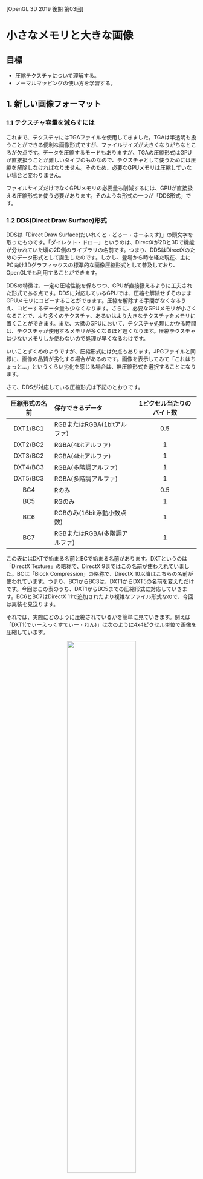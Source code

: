 [OpenGL 3D 2019 後期 第03回]

# 小さなメモリと大きな画像

## 目標

* 圧縮テクスチャについて理解する。
* ノーマルマッピングの使い方を学習する。

## 1. 新しい画像フォーマット

### 1.1 テクスチャ容量を減らすには

これまで、テクスチャにはTGAファイルを使用してきました。TGAは半透明も扱うことができる便利な画像形式ですが、ファイルサイズが大きくなりがちなところが欠点です。データを圧縮するモードもありますが、TGAの圧縮形式はGPUが直接扱うことが難しいタイプのものなので、テクスチャとして使うためには圧縮を解除しなければなりません。そのため、必要なGPUメモリは圧縮していない場合と変わりません。

ファイルサイズだけでなくGPUメモリの必要量も削減するには、GPUが直接扱える圧縮形式を使う必要があります。そのような形式の一つが「DDS形式」です。

### 1.2 DDS(Direct Draw Surface)形式

DDSは「Direct Draw Surface(だいれくと・どろー・さーふぇす)」の頭文字を取ったものです。「ダイレクト・ドロー」というのは、DirectXが2Dと3Dで機能が分かれていた頃の2D側のライブラリの名前です。つまり、DDSはDirectXのためのデータ形式として誕生したのです。しかし、登場から時を経た現在、主にPC向け3Dグラフィックスの標準的な画像圧縮形式として普及しており、OpenGLでも利用することができます。

DDSの特徴は、一定の圧縮性能を保ちつつ、GPUが直接扱えるように工夫された形式である点です。DDSに対応しているGPUでは、圧縮を解除せずそのままGPUメモリにコピーすることができます。圧縮を解除する手間がなくなるうえ、コピーするデータ量も少なくなります。さらに、必要なGPUメモリが小さくなることで、より多くのテクスチャ、あるいはより大きなテクスチャをメモリに置くことができます。また、大抵のGPUにおいて、テクスチャ処理にかかる時間は、テクスチャが使用するメモリが多くなるほど遅くなります。圧縮テクスチャは少ないメモリしか使わないので処理が早くなるわけです。

いいことずくめのようですが、圧縮形式には欠点もあります。JPGファイルと同様に、画像の品質が劣化する場合があるのです。画像を表示してみて「これはちょっと…」というくらい劣化を感じる場合は、無圧縮形式を選択することになります。

さて、DDSが対応している圧縮形式は下記のとおりです。

|圧縮形式の名前|保存できるデータ|1ピクセル当たりのバイト数|
|:-:|:--|:-:|
|DXT1/BC1|RGBまたはRGBA(1bitアルファ)|0.5|
|DXT2/BC2|RGBA(4bitアルファ)|1|
|DXT3/BC2|RGBA(4bitアルファ)|1|
|DXT4/BC3|RGBA(多階調アルファ)|1|
|DXT5/BC3|RGBA(多階調アルファ)|1|
|BC4|Rのみ|0.5|
|BC5|RGのみ|1|
|BC6|RGBのみ(16bit浮動小数点数)|1|
|BC7|RGBまたはRGBA(多階調アルファ)|1|

この表にはDXTで始まる名前とBCで始まる名前があります。DXTというのは「DirectX Texture」の略称で、DirectX 9まではこの名前が使わえれていました。BCは「Block Compression」の略称で、DirectX 10以降はこちらの名前が使われています。つまり、BC1からBC3は、DXT1からDXT5の名前を変えただけです。今回はこの表のうち、DXT1からBC5までの圧縮形式に対応していきます。BC6とBC7はDirectX 11で追加されたより複雑なファイル形式なので、今回は実装を見送ります。

それでは、実際にどのように圧縮されているかを簡単に見ていきます。例えば「DXT1(でぃーえっくすてぃー・わん)」は次のように4x4ピクセル単位で画像を圧縮しています。

<div style="text-align: center;width: 100%;">
<img src="images/03_dds_4x4.png" style="width:60%; margin-left:auto; margin-right:auto"/>
<div style="white-space: pre;">[DDSの圧縮単位]</div>
</div>

4x4ピクセルは次のような圧縮データに変換されて格納されます。

<div style="text-align: center;width: 100%;">
<img src="images/03_dds_block_format.png" style="width:60%; margin-left:auto; margin-right:auto"/>
<div style="white-space: pre;">[圧縮データの形式]</div>
</div>

DXT1ではまず4x4ピクセルから主要な2色を選び、それを16ビットカラーとして保存します。各ピクセルには主要2色とその中間色2色のうち、いずれかの色が割り当てられます。このような仕組みになっているため、4x4の中に主要な色が3色以上含まれていると正しい色を復元できなくなってしまいます。また、16ビットカラーのため微妙な色合いの再現は苦手です。

DXT2～DXT5は、DXT1に加えてアルファ成分にも対応しています。

<div style="text-align: center;width: 100%;">
<img src="images/03_dds_dxt2345.png" style="width:60%; margin-left:auto; margin-right:auto"/>
<div style="white-space: pre;">[アルファ付きデータの圧縮方法]</div>
</div>

アルファも色と同様の方法で圧縮されます。しかし、色はRGBの3要素をまとめて圧縮しなければならないのに対して、アルファは1要素だけです。そのため、比較的劣化しにくいです。

>［補足］上記の画像は以下のサイトからの転載です。これらのサイトを読めば、DDSについてより詳しく知ることができるでしょう。<br>`https://www.webtech.co.jp/blog/optpix_labs/format/4013/`<br>`https://www.webtech.co.jp/blog/optpix_labs/format/4569/`

### 1.3 FOURCCマクロを定義する

それではDDSファイルの読み込みを実装していきましょう。DDSファイルもTGAファイルと同様に、ファイルの先頭部分に画像情報が格納されています。まずはこの情報を取得し、画像フォーマットを識別するための準備をしなくてはなりません。

まず、FOURCCという、フォーマットを識別するためのデータを作成するマクロを定義します。
Texture.cppを開き、Texture名前空間の開き括弧の下に、次のプログラムを追加してください。

```diff
 /// テクスチャ関連の関数やクラスを格納する名前空間
 namespace Texture {
+
+/**
+* FOURCCを作成する.
+*/
+#define MAKE_FOURCC(a, b, c, d) \
+  static_cast<uint32_t>(a + (b << 8) + (c << 16) + (d << 24))

 /**
 * 色データを取得する.
```

FOURCCは「Four Character Code(ふぉー・きゃらくたー・こーど)」、つまり「4文字の識別子」を意味する文章の頭文字です。FOURCCは、ファイルがどんな情報を持っているのかを識別するために使われます。DDSでは、画像が圧縮されているかどうか、どのように圧縮されているか、を識別するために使われています。

>［補足］FOURCCに決まった読み方はないようで、「ふぉーく」や「えふ・おー・ゆー・あーる・しー・しー」、あるいは原文と同じ「ふぉー・きゃらくたー・こーど」などと呼ばれているようです。

### 1.4 データ配列から数値を取得する

現代の多くのコンピューターは、処理を高速にするために、データを扱いやすいアドレスに「整列」して配置する決まりになっています。これを「アラインメント」と言います(「直線、直線状に並べる」といった意味です)。アラインメントは変数の型によって違います。PCで使われるIntel社やAMD社のCPUの場合、charは1バイト単位、intは4バイト単位で整列するのが一般的です。このため、例えば以下のような構造体では

```c++
struct A {
  char c;
  int i;
};
```

メンバ変数cが0バイト目に配置されたとき、メンバ変数iは1バイト目ではなく、4バイト目に配置されます。また、構造体やクラスのアラインメントは、最も大きいアラインメントを持つメンバ変数と同じになります。上記の構造体Aのアラインメントは4バイトになります。

一方で、ファイルに書き込まれたデータにはアラインメントはありません。どんなコンピューターが利用するか分からないのにアラインメントを決めても仕方がないからです。そのため、構造体を定義してそこにデータを一気に読み込む、という方法は使えません。ファイルからデータを取得するときは、バイト単位で複数のデータを読み取り、それをまとめて本来の数値に復元する必要があります。

データを読み取るたびに数値復元を行うのは面倒なので、関数として定義しましょう。FOURCCマクロの定義の下に、次のプログラムを追加してください。

```diff
 #define MAKE_FOURCC(a, b, c, d) \
   static_cast<uint32_t>(a + (b << 8) + (c << 16) + (d << 24))
+
+/**
+* バイト列から数値を復元する.
+*
+* @param p      バイト列へのポインタ.
+* @param offset 数値のオフセット.
+* @param size   数値のバイト数(1～4).
+*
+* @return 復元した数値.
+*/
+uint32_t Get(const uint8_t* p, size_t offset, size_t size)
+{
+  uint32_t result = 0;
+  p += offset;
+  for (size_t i = 0; i < size; ++i) {
+    result += p[i] << (i * 8);
+  }
+  return result;
+}

 /**
 * 色データを取得する.
```

### 1.4 DDSファイルヘッダを定義する

続いて、DDSファイルのヘッダ情報と画像情報を格納する構造体を定義します。まずは画像情報から定義していきましょう。Get関数の定義の下に、次のプログラムを追加してください。

```diff
     result += p[i] << (i * 8);
   }
   return result;
 }
+
+/**
+* DDS画像情報.
+*/
+struct DDSPixelFormat
+{
+  uint32_t size; ///< この構造体のバイト数(32).
+  uint32_t flgas; ///< 画像に含まれるデータの種類を示すフラグ.
+  uint32_t fourCC; ///< 画像フォーマットを示すFOURCC.
+  uint32_t rgbBitCount; ///< 1ピクセルのビット数.
+  uint32_t redBitMask; ///< 赤要素が使う部分を示すビット.
+  uint32_t greenBitMask; ///< 緑要素が使う部分を示すビット.
+  uint32_t blueBitMask; ///< 青要素が使う部分を示すビット.
+  uint32_t alphaBitMask; ///< 透明要素が使う部分を示すビット.
+};

 /**
 * 色データを取得する.
```

DDSPixelFormat構造体はDDSヘッダ情報の一部です。そのため、DDSヘッダ構造体より前に定義しておく必要があります。

続いて、データから画像情報を取得する関数を定義します。DDSPixelFormat構造体の定義の下に、次のプログラムを追加してください。

```diff
   uint32_t blueBitMask; ///< 青要素が使う部分を示すビット.
   uint32_t alphaBitMask; ///< 透明要素が使う部分を示すビット.
 };
+
+/**
+* バッファからDDS画像情報を読み出す.
+*
+* @param buf 読み出し元バッファ.
+*
+* @return 読み出したDDS画像情報.
+*/
+DDSPixelFormat ReadDDSPixelFormat(const uint8_t* buf)
+{
+  DDSPixelFormat tmp;
+  tmp.size = Get(buf, 0, 4);
+  tmp.flgas = Get(buf, 4, 4);
+  tmp.fourCC = Get(buf, 8, 4);
+  tmp.rgbBitCount = Get(buf, 12, 4);
+  tmp.redBitMask = Get(buf, 16, 4);
+  tmp.greenBitMask = Get(buf, 20, 4);
+  tmp.blueBitMask = Get(buf, 24, 4);
+  tmp.alphaBitMask = Get(buf, 28, 4);
+  return tmp;
+}

 /**
 * 色データを取得する.
```

次にDDSヘッダ構造体を定義します。ReadDDSPixelFormat関数定義の下に、次のプログラムを追加してください。

```diff
   tmp.alphaBitMask = Get(buf, 28, 4);
   return tmp;
 }
+
+/**
+* DDSファイルヘッダ.
+*/
+struct DDSHeader
+{
+  uint32_t size;  ///< この構造体のバイト数(124).
+  uint32_t flags; ///< どのパラメータが有効かを示すフラグ.
+  uint32_t height; ///< 画像の高さ(ピクセル数).
+  uint32_t width; ///< 画像の幅(ピクセル数).
+  uint32_t pitchOrLinearSize; ///< 横のバイト数または画像1枚のバイト数.
+  uint32_t depth; ///< 画像の奥行き(枚数)(3次元テクスチャ等で使用).
+  uint32_t mipMapCount; ///< 含まれているミップマップレベル数.
+  uint32_t reserved1[11]; ///< (将来のために予約されている).
+  DDSPixelFormat ddspf; ///< DDS画像情報.
+  uint32_t caps[4]; ///< 含まれている画像の種類.
+  uint32_t reserved2; ///< (将来のために予約されている).
+};

 /**
 * 色データを取得する.
```

DDSヘッダはDDSファイルの先頭にあるデータです。これを構造体として定義したものがDDSHeader構造体です。続いて、このデータを読み取る関数を作りましょう。DDSHeader構造体の定義の下に、次のプログラムを追加してください。

```diff
   uint32_t caps[4]; ///< 含まれている画像の種類.
   uint32_t reserved2; ///< (将来のために予約されている).
 };
+
+/**
+* バッファからDDSファイルヘッダを読み出す.
+*
+* @param buf 読み出し元バッファ.
+*
+* @return 読み出したDDSファイルヘッダ.
+*/
+DDSHeader ReadDDSHeader(const uint8_t* buf)
+{
+  DDSHeader tmp = {};
+  tmp.size = Get(buf, 0, 4);
+  tmp.flags = Get(buf, 4, 4);
+  tmp.height = Get(buf, 8, 4);
+  tmp.width = Get(buf, 12, 4);
+  tmp.pitchOrLinearSize = Get(buf, 16, 4);
+  tmp.depth = Get(buf, 20, 4);
+  tmp.mipMapCount = Get(buf, 24, 4);
+  tmp.ddspf = ReadDDSPixelFormat(buf + 28 + 4 * 11);
+  for (int i = 0; i < 4; ++i) {
+    tmp.caps[i] = Get(buf, 28 + 4 * 11 + 32 + i * 4, 4);
+  }
+  return tmp;
+}

 /**
 * 色データを取得する.
```

これで、DDSファイルのヘッダ部分を読み取る準備が整いました。

### 1.5 DDSファイルからテクスチャを作成する

ここからはDDSファイル全体を読み込んでテクスチャを作成していきます。ちょっと長い関数になるので、空っぽの関数からはじめて少しずつプログラムを追加していくことにします。それでは、ReadDDSHeader関数定義の下に、次のプログラムを追加してください。

```diff
   }
   return tmp;
 }
+
+/**
+* DDSファイルからテクスチャを作成する.
+*
+* @param filename DDSファイル名.
+*
+* @retval 0以外 作成したテクスチャID.
+* @retval 0     作成失敗.
+*/
+GLuint LoadDDS(const char* filename)
+{
+}

 /**
 * 色データを取得する.
```

まずはDDSヘッダーを読み込み、指定されたファイルが本当にDDSファイルなのかを確認します。LoadDDS関数の先頭に、次のプログラムを追加してください。

```diff
 GLuint LoadDDS(const char* filename)
 {
+  std::basic_ifstream<uint8_t> ifs(filename, std::ios_base::binary);
+  if (!ifs) {
+    std::cerr << "[エラー] " << filename << "を開けません.\n";
+    return 0;
+  }
+  //１メガバイトのメモリを割り当てて、一度にたくさん読み込めるようにする
+  std::vector<uint8_t> readBuffer(1'000'000);
+  ifs.rdbuf()->pubsetbuf(readBuffer.data(), readBuffer.size());
+
+  // DDSヘッダーを読み込む.
+  std::vector<uint8_t> buf(128);
+  ifs.read(buf.data(), 128);
+  if (ifs.eof()) {
+    return 0;
+  }
+  if (buf[0] != 'D' || buf[1] != 'D' || buf[2] != 'S' || buf[3] != ' ') {
+    return 0;
+  }
+  const DDSHeader header = ReadDDSHeader(buf.data() + 4);
+  if (header.size != 124) {
+    std::cerr << "[警告] " << filename << "は未対応のDDSファイルです.\n";
+    return 0;
+  }
 }

 /**
 * 色データを取得する.
```

DDSファイルの先頭には「'D’, ’D’, ’S’, ’ ’」という4文字が格納されており、その直後に124バイトのヘッダが続きます。つまり、ファイルサイズが128バイトに満たない場合はDDSファイルではありません。また、DDSヘッダのサイズ情報が124でない場合もDDSファイルではありませんから読み込めません。

続いて、画像フォーマットに対応するOpenGLのフォーマットを選択します。 DDSヘッダーを読み込むプログラムの下に、次のプログラムを追加してください。

```diff
   if (header.size != 124) {
     std::cerr << "[警告] " << filename << "は未対応のDDSファイルです.\n";
     return 0;
   }
+
+  // ファイルのDDS形式に対応するOpenGLのフォーマットを選択する.
+  GLenum iformat= GL_RGBA8;
+  GLenum format = GL_RGBA;
+  uint32_t blockSize = 16;
+  bool isCompressed = false;
+  if (header.ddspf.flgas & 0x04) {
+    // 圧縮フォーマット
+    switch (header.ddspf.fourCC) {
+    case MAKE_FOURCC('D', 'X', 'T', '1'):
+      iformat = GL_COMPRESSED_RGBA_S3TC_DXT1_EXT;
+      blockSize = 8;
+      break;
+    case MAKE_FOURCC('D', 'X', 'T', '2'):
+    case MAKE_FOURCC('D', 'X', 'T', '3'):
+      iformat = GL_COMPRESSED_RGBA_S3TC_DXT3_EXT;
+      break;
+    case MAKE_FOURCC('D', 'X', 'T', '4'):
+    case MAKE_FOURCC('D', 'X', 'T', '5'):
+      iformat = GL_COMPRESSED_RGBA_S3TC_DXT5_EXT;
+      break;
+    case MAKE_FOURCC('B', 'C', '4', 'U'):
+      iformat = GL_COMPRESSED_RED_RGTC1;
+      break;
+    case MAKE_FOURCC('B', 'C', '4', 'S'):
+      iformat = GL_COMPRESSED_SIGNED_RED_RGTC1;
+      break;
+    case MAKE_FOURCC('B', 'C', '5', 'U'):
+      iformat = GL_COMPRESSED_RG_RGTC2;
+      break;
+    case MAKE_FOURCC('B', 'C', '5', 'S'):
+      iformat = GL_COMPRESSED_SIGNED_RG_RGTC2;
+      break;
+    default:
+      std::cerr << "[警告] " << filename << "は未対応のDDSファイルです.\n";
+      return 0;
+    }
+    isCompressed = true;
+  } else if (header.ddspf.flgas & 0x40) {
+    // 無圧縮フォーマット
+    if (header.ddspf.redBitMask == 0xff) {
+      iformat = header.ddspf.alphaBitMask ? GL_RGBA8 : GL_RGB8;
+      format = header.ddspf.alphaBitMask ? GL_RGBA : GL_RGB;
+    } else if (header.ddspf.blueBitMask == 0xff) {
+      iformat = header.ddspf.alphaBitMask ? GL_RGBA8 : GL_RGB8;
+      format = header.ddspf.alphaBitMask ? GL_BGRA : GL_BGR;
+    } else {
+      std::cerr << "[警告] " << filename << "は未対応のDDSファイルです.\n";
+      return 0;
+    }
+  } else {
+    std::cerr << "[警告] " << filename << "は未対応のDDSファイルです.\n";
+    return 0;
+  }
 }

 /**
 * 色データを取得する.
```

iformat変数にはGPUがテクスチャを読み取るときの形式、format変数には実際のデータの形式を格納します。blockSize変数は圧縮フォーマットのデータ格納単位となるバイト数です。基本的には16ですが、一部のフォーマットでは8になります。 isCompressed変数には、ファイルが圧縮形式かどうかを格納します。圧縮フォーマットならtrue、無圧縮ならfalseです。

圧縮形式かどうかは、DDSPixelFormat::flagsの第2ビット(0x04)で判定します。このビットが1の場合は圧縮形式です。どの圧縮形式なのかはFOURCCによって定義されています。上記のプログラムでは、ファイルに格納されているFOURCCが、MAKE_FOURCCマクロによって作成したFOURCCと一致したなら、対応するフォーマットを変数に格納しています。また、DXT1形式の場合はブロックサイズは8になりますので、これも変数に格納しています。DXT1はアルファ要素を持たないため、その分データが少ないのです。

OpenGLの圧縮フォーマットにはGL_COMPRESSED_????(じーえる・こんぷれすど・？？？？)という名前が付けられています。DDSPixelFormat::fragsの第2ビットが0で、代わりに第6ビットが1の場合、画像は無圧縮フォーマットで、その詳細はビットマスクによって定義されています。ビットマスクは「その色がピクセルデータのどのビットを使用するか」を定義するパラメータです。プログラムを簡単にするため、今回は各色8ビットのフォーマットのみ対応することにします。また、ほとんどのGPUでは色の並び順はRGBAかBGRAのいずれかしか対応していません。そのため、赤と青の順序だけを気にすればよいことになります。つまり、ピクセルの下位8ビットが赤の場合はRGBA、逆に下位8ビットが青の場合はBGRAの順序になるわけです。それ以外だった場合は未対応のフォーマットなので0を返して終了します。

次に、DDSファイルが格納している画像の枚数についての情報を取得します。
OpenGLのフォーマットを選択するプログラムの下に、次のプログラムを追加してください。

```diff
     std::cerr << "[警告] " << filename << "は未対応のDDSファイルです.\n";
     return 0;
   }
+
+  // 画像枚数を取得する.
+  const bool isCubemap = header.caps[1] & 0x200;
+  const GLenum target = isCubemap ? GL_TEXTURE_CUBE_MAP_POSITIVE_X : GL_TEXTURE_2D;
+  const int faceCount = isCubemap ? 6 : 1;
 }

 /**
 * 色データを取得する.
```

isCubemap変数はキューブマップを格納している場合にtrueになります。キューブマップは直方体の6面をテクスチャとして定義したもので、周囲の景色の映り込みを表現するためなどに使われます。target変数は、テクスチャ作成時に使うOpenGLコンテキストのバインド対象です。キューブマップを作成する場合は専用のバインド対象を使わなければなりません。faceCountはファイルに格納されている面数です。キューブマップなら6つのテクスチャが必要なので、面数は6になります。もちろん、ふつうのテクスチャは1です。

これでようやく画像を読み込んでテクスチャを作成できます。画像枚数を取得するプログラムの下に、次のプログラムを追加してください。

```diff
   const GLenum target = isCubemap ? GL_TEXTURE_CUBE_MAP_POSITIVE_X : GL_TEXTURE_2D;
   const int faceCount = isCubemap ? 6 : 1;
+
+  // 画像を読み込んでGPUメモリに転送.
+  buf.resize(header.width * header.height * 4);
+  GLuint texId;
+  glGenTextures(1, &texId);
+  glBindTexture(isCubemap ? GL_TEXTURE_CUBE_MAP : GL_TEXTURE_2D, texId);
+  for (int faceIndex = 0; faceIndex < faceCount; ++faceIndex) {
+    GLsizei curWidth = header.width;
+    GLsizei curHeight = header.height;
+    for (int mipLevel = 0; mipLevel < static_cast<int>(header.mipMapCount);
+      ++mipLevel) {
+      if (isCompressed) {
+        // 圧縮形式の場合.
+        const uint32_t imageBytes =
+          ((curWidth + 3) / 4) * ((curHeight + 3) / 4) * blockSize;
+        ifs.read(buf.data(), imageBytes);
+        glCompressedTexImage2D(target + faceIndex, mipLevel, iformat,
+          curWidth, curHeight, 0, imageBytes, buf.data());
+      } else {
+        // 無圧縮形式の場合.
+        const uint32_t imageBytes = curWidth * curHeight * 4;
+        ifs.read(buf.data(), imageBytes);
+        glTexImage2D(target + faceIndex, mipLevel, iformat,
+          curWidth, curHeight, 0, format, GL_UNSIGNED_BYTE, buf.data());
+      }
+      const GLenum result = glGetError();
+      if (result != GL_NO_ERROR) {
+        std::cerr << "[警告] " << filename << "の読み込みに失敗(" <<
+          std::hex << result << ").\n";
+      }
+      curWidth = std::max(1, curWidth / 2);
+      curHeight = std::max(1, curHeight / 2);
+    }
+  }
 }

 /**
 * 色データを取得する.
```

DDSファイルに格納されているデータから適切なテクスチャを作成するには、面数とミップマップという2つの情報が必要です。面数は通常のテクスチャが1、キューブマップなら6でしたね。「ミップマップ」というのは、画像の縮小時に不自然に見えないようにする技術です。大きな画像を適切に縮小表示するにはとても時間がかかるので、ほとんどのGPUはかなり簡略化された方法で縮小を行っています。そのため、縮小した画像が綺麗に表示されることはめったにありません。そこで、あらかじめ何段階かの縮小画像を作っておき、縮小度合いに応じて対応する画像を使うという方法が考え出されました。それがミップマップです。ミップマップのための縮小画像の数は、DDSヘッダのmipMapCountを見れば分かります。

また、キューブマップの場合はそれぞれの面に縮小画像が存在します。そのため、外側のfor文で面数だけループし、内側のfor文ではミップマップ数だけループさせています。

圧縮テクスチャを作成するにはglTexImage2D関数のかわりに「glCompressedTexImage2D(じーえる・こんぷれすど・てっくす・いめーじ・つーでぃ)」関数を使います。このとき、ターゲットに面数を足していますが、これはキューブマップの場合に各面のターゲットが1ずつずれた番号で定義されているからです。キューブマップではない場合、面数は常に1です。ということはfaceIndexも常に0になりますから、ターゲットはGL_TEXTURE_2Dから変化しません。

先に説明したように、圧縮テクスチャは4x4ピクセル毎に圧縮されています。この4x4をブロックと呼びます。画像の幅や高さが4の倍数でない場合、詰め物を追加して4x4にしてから圧縮されます。そのため、画像データの総ブロック数は幅および高さを4の倍数で切り上げてから掛けたものになります。こうして計算した総ブロック数にブロックサイズを掛けたものが画像のバイト数で、上記のプログラムではimageBytes変数になります。

無圧縮テクスチャの作成には、これまでと同じくglTexImage2D関数を使います。今回対応するのは32ビット形式だけなので、バイト数を得るには総ピクセル数に4を掛けるだけです。

テクスチャの作成に成功したら、次のミップマップ段階のために画像サイズを小さくします。ミップマップは段階ごとに半分のサイズの画像を持つと決められているので、もとの値を2で割るだけです。ただし、既に1になっていた場合は2で割ると0になってしまいますから、std::max関数を使って最小値が1になるようにしています。

最後に、テクスチャ・パラメーターを設定します。
画像を読み込むプログラムの下に、次のプログラムを追加してください。

```diff
       curWidth = std::max(1, curWidth / 2);
       curHeight = std::max(1, curHeight / 2);
     }
   }
+
+  // テクスチャ・パラメーターを設定する.
+  glTexParameteri(GL_TEXTURE_2D, GL_TEXTURE_MAX_LEVEL, header.mipMapCount - 1);
+  glTexParameteri(GL_TEXTURE_2D, GL_TEXTURE_MIN_FILTER,
+    header.mipMapCount <= 1 ? GL_LINEAR : GL_LINEAR_MIPMAP_NEAREST);
+  glTexParameteri(GL_TEXTURE_2D, GL_TEXTURE_MAG_FILTER, GL_LINEAR);
+  glTexParameteri(GL_TEXTURE_2D, GL_TEXTURE_WRAP_S, GL_REPEAT);
+  glTexParameteri(GL_TEXTURE_2D, GL_TEXTURE_WRAP_T, GL_REPEAT);
+
+  glBindTexture(GL_TEXTURE_2D, 0);
+  return texId;
 }

 /**
 * 色データを取得する.
```

テクスチャ・パラメーターの設定は、TGAファイルを作成したときとほぼ同じです。違いはミップマップの最大レベルを設定していること(レベルは0から始まるので、ミップマップ数から1を引いた値を使っています)、それから、ミップマップが存在する場合は、縮小フィルタの種類をGL_LINEAR_MIPMAP_NEARESTにしていることです。縮小フィルタはミップマップの有無に応じて種類を変更する必要があり、ミップマップを持たないのにミップマップ用のフィルタ・タイプを指定すると、テクスチャが表示されなくなってしまいます。逆に、ミップマップに対して普通のフィルタを指定した場合、画像は表示されますがミップマップは全く使われず、メモリの無駄になってしまいます。

拡大フィルタはミップマップを考慮する必要はありません。拡大が起こるのは一番大きな(つまり元の)画像だけなので、ミップマップは使われないからです。

最後に、作成したテクスチャIDを返します。これでDDSフォーマットのテクスチャ作成関数は完成です。

### 1.6 LoadImage2D関数をDDSファイルに対応させる

作成したLoadDDS関数を使って、LoadImage2D関数をDDSに対応させましょう。今回は、拡張子が「.dds」だった場合のみDDSファイルとして読み込むことにします。LoadImage2D関数に次のプログラムを追加してください。

```diff
 GLuint LoadImage2D(const char* path)
 {
+  const size_t len = strlen(path);
+  if (_stricmp(path + (len - 4), ".dds") == 0) {
+    const GLuint id = LoadDDS(path);
+    if (id) {
+      return id;
+    }
+  }
+
   ImageData imageData;
   if (!LoadImage2D(path, &imageData)) {
```

strlen(すとりんぐ・れんぐす、すとれん)関数は、文字列の長さ(=含まれる文字数)を計算します。拡張子はファイル名の末尾にあるので、名前の長さが必要になります。

_stricmp(すとりんぐ・あい・こんぺあ、すとらいこんぷ)関数は2つの文字列を比較します。このとき、大文字小文字は無視されます(`a`と`A`は同じだと判定される)。結果を戻り値で返され、等しければ0です。今回はファイル名の末尾の4文字を調べたいので、(長さ-4)番目の位置から調べています。

これでLoadImage2D関数がDDSファイルを読み込めるようになりました。

>［補足］実は_stricmp関数はC標準ライブラリの一員ではありません。大文字小文字を無視する比較というのは出番が多いのですが、標準ライブラリには含まれていないのです。そうはいっても、あったほうが便利なことには違いないため、ライブラリ提供者が独自に追加しているのです。そのため、Microsoftは_stricmpという名前で追加しましたが、他の提供者はstrcasecmpなど、別の名前で追加しています。

### 1.7 DDSファイルを使ってみる

早速DDSファイルを読み込んで使ってみましょう。DDSファイルの作成にはVisual Studioを使います。タイトル画面の画像をVisualStudioで開いてください。開いたら、ウィンドウの左上にツールパレットが並んでいると思います。その右端にある下向き矢印をクリックし、「ツール->上下反転」を選択してください。すると、画像の上下が反転します。

<div style="text-align: center;width: 100%;">
<img src="images/03_vs_image_v_flip.png" style="width:40%; margin-left:auto; margin-right:auto"/>
<div style="white-space: pre;">[画像を上下反転させる]</div>
</div>

TGAファイルの画像データの格納方法が「上から下」と「下から上」の2パターンあり、必要に応じて画像の上下を反転させることができました。しかし、DDSファイルは「上から下」の1種類だけです。OpenGLのテクスチャは「下から上」になっている必要があるため、DDSファイルの場合は常に上下を反転させなければなりません。問題は、DDSファイルは圧縮されているかもしれないことです。圧縮形式を保ったまま上下反転させるには、圧縮方法について十分な理解が必要となります。しかし、DDS形式の詳細に踏み込むには時間が足りないため、今回は画像を作る段階で上下反転させて対処することにしました。

>［補足］実際問題、必ず上下反転しなければならないのなら、事前に処理しておくことは理にかなっています。プログラムで処理すると読み込み時間がのびてしまうからです。

次に、ファイルメニューを開いて「名前をつけてTitleBg.tgaを保存」を選択してください。すると、ファイルの保存ダイアログが開きます。その下の方に「ファイルの種類」という項目があり、クリックするとファイルの種類がリスト表示されます。リストの中から「Direct Draw Surface(*.dds)」を選択して、保存してください。このとき、ファイルの拡張子は自動的に「.dds」に変更されます。これでDDSファイルを作成することができました。

変換したばかりのDDSファイルは無圧縮形式なので、圧縮形式に変更しましょう。「表示」メニューから「プロパティウィンドウ」を選ぶかF4キーを押すとプロパティウィンドウが表示されます。

Visual Studioの画像ツールには、圧縮テクスチャのサイズが4の倍数でなければならないという独自のルールがあります(DXT形式の仕様では1ピクセル単位でサイズを指定できますから、これはMicrosoftの怠慢です)。プロパティウィンドウの画像の幅と高さを確認して、4の倍数でなかったら、4の倍数になるように数値を増減してください。ただし、幅と高さの間の鎖アイコンがつながった状態だと、幅と高さは連動して変化してしまいます。連動を解除するために、鎖アイコンをクリックして下図のように鎖が切れた状態してください。幅と高さを個別に変更できるようになります。

<div style="text-align: center;width: 100%;">
<img src="images/03_vs_image_size_chain_icon.png" style="width:40%; margin-left:auto; margin-right:auto"/>
<div style="white-space: pre;">[鎖アイコン(切れた状態)]</div>
</div>

サイズを調整したら次は圧縮形式を選択します。プロパティウィンドウの形式の横にある「32bpp RGBA」の部分をクリックすると、画像形式の一覧が表示されます。リストをスクロールさせて、一番上にある「DXGI_FORMAT_BC1_UNORM」を選択してください。これがDXT1形式に当たります。ただし、もしタイトル画像にアルファ成分が含まれている(半透明な部分がある)場合は「DXGI_FORMAT_BC3_UNORM」を選択してください。

<div style="text-align: center;width: 100%;">
<img src="images/03_vs_image_type_list.png" style="width:40%; margin-left:auto; margin-right:auto"/>
<div style="white-space: pre;">[形式の選択]</div>
</div>

画像形式を変更したら、忘れずにファイルを保存してください。保存したらエクスプローラーなどでResフォルダを開き、TGA形式と圧縮されたDDS形式のファイルサイズが違うことを確認してください。TGAに比べて1/6から1/8のサイズになっていると思います。つまり、圧縮形式では通常の画像と比べて6倍から8倍のテクスチャを置けるようになる、ということです。

次に、TitleScene.cppを開き、TitleScene::Initialize関数を次のように変更してください。

```diff
 bool TitleScene::Initialize()
 {
   spriteRenderer.Init(1000, "Res/Sprite.vert", "Res/Sprite.frag");
   sprites.reserve(100);
-  Sprite spr(Texture::Image2D::Create("Res/TitleBg.tga"));
+  Sprite spr(Texture::Image2D::Create("Res/TitleBg.dds"));
   spr.Scale(glm::vec2(2));
   sprites.push_back(spr);
```

変更したらビルドして実行してください。タイトル画像が表示されたら成功です。

>［補足］テクスチャ形式は、一般的にはアーティストが目的に応じて適切なものを選択します。もちろん、プログラムで特別な用途で使う、描画速度が目標に届かない、といった技術的な理由からプログラマが指定する場合もあります。

<div style="page-break-after: always"></div>

## 2. バンプマッピング

### 2.1 細かい<ruby>凹凸<rt>おうとつ</rt></ruby>を表現するには

ゲームに登場するポリゴンモデルには、リベットの打たれた鉄板やアスファルトで舗装された路面、石造りの壁、大木の樹皮といった、おおむね平坦でありながら間近に見ると複雑な<ruby>凹凸<rt>おうとつ</rt></ruby>を持つものがよく登場します。現実感のある世界を作るには、このような微細な形状も再現してあげなければなりません。

現実感を与える最も単純な方法は、必要なだけポリゴンを費やし、モデルのあらゆる凹凸を再現することです。しかし、CG映画ならともかく、リアルタイムで動作するゲームではそんな大量のポリゴンは許容できません。そこで、凹凸をテクスチャによって表現する方法が使われます。

例えば、凹凸によって生じるであろう陰影をカラーテクスチャに書き込みます。光源も視点も固定して動かさないかぎり、これでもそれなりに現実感のあるモデルに見えます。しかし、光源あるいは視点が動くと、すぐに不自然さが目立つようになってしまいます。光源や視点が動いても自然な見た目を得るには、バンプマッピング(bump=「隆起、凹凸」という意味)という方法を使います。

### 2.2 バンプマッピングの種類

バンプマッピングは1978年にJames F. Blinn(ジム・ブリン)というコンピュータ科学者が考案した技法です。「バンプ」という名前が示すように、凹凸をポリゴンに貼り付ける技法の総称です。主な技法には、エンボスバンプマッピング、環境マップバンプマッピング、ノーマルマッピングがあります。それぞれの技法の概要を次に示します。

* エンボスバンプマッピング:<br>エンボスバンプマッピングは、モデル表面の起伏を高低差として表現した「ハイト(height=高さ)マップテクスチャ」を使います。このテクスチャを、光の当たる方向にずらして加算合成し、さらに影の方向にずらして減算合成を行うことで起伏の明暗を表現します。これはエンボス画像の作成と同じ方法です(光が正面から当たっているなら、加算と減算は打ち消し合い、明るさは変わりません)。単純な技法であり、テクスチャ機能があるおよそ全てのハードウェアで実現可能です。

* 環境マップバンプマッピング:<br>環境マップバンプマッピング(EMBM)は、「環境マッピング」と呼ばれる技法を拡張したものです。環境マッピングでは、視線ベクトルを表面で反射させたベクトルを、周囲の風景を書き込んだ環境テクスチャの座標に変換することで、周囲の風景があたかもモデル表面で反射しているように見せかけます。環境マップバンプマッピングでは、環境テクスチャに加えて、変換後の座標をどの程度ずらすかを書き込んだバンプテクスチャを使います。反射ベクトルをテクスチャ座標に変換するときに、バンプマップテクスチャを参照して座標を変化させるのです。これによって、表面に起伏があるかのような反射を再現するわけです。この技法は、GPUにテクスチャ座標を変化させる機能が備わっている場合に利用可能です。

* ノーマルマッピング:<br>ノーマルマッピングは、モデル表面の法線を書き込んだノーマルマップ・テクスチャを用意し、その情報を使うことで起伏を再現します。ハードウェアが対応している必要がありますが、最も汎用的なバンプマッピング技法です。ノーマルマッピングは、GPUがベクトルの正規化、内積などに対応している必要があります。2019年現在において最も一般的なバンプマッピング技法です。

本講義では、現在最も一般的なバンプマップ技法である「ノーマルマッピング」をプログラムしていきます。

### 2.3 ノーマルマップテクスチャ

ノーマルマッピングで使用する「ノーマルマップテクスチャ」は、「ノーマル」つまり日本語では「法線」という名前が表すとおり、法線情報を格納したものです。法線とは面や頂点から垂直に伸びる単位ベクトルで、「ある面や点がどの方向を向いているか」ということを表します。

これまで作成してきたプログラムでは、法線は頂点にだけ存在し、頂点と頂点の間の法線はGPUによる線形補間によって作り出されていました。ノーマルマッピングでは、線形補間によって作られた法線をノーマルマップテクスチャに書き込まれた法線で置き換えることで、ライティング結果を変化させ、見かけ上は起伏があるかのように見せることができます。

### 2.4 タンジェント空間ノーマルマップ

ノーマルマッピングには2種類の手法が存在します。ひとつは「オブジェクト空間ノーマルマップ」で、モデルの法線を直接書き込んだテクスチャを使います。もうひとつは「タンジェント空間ノーマルマップ」で、こちらはモデルを平面に展開した状態の法線を書き込んだテクスチャを使います。後述する理由から、タンジェント空間は「テクスチャ空間」とも呼ばれます。

オブジェクト空間ノーマルマップでは、基本的にはメッシュ表面の各点とテクセルが1対1で対応しています。このため、形状の異なる部分には異なるテクセルを割り当てる必要があります。タンジェント空間ノーマルマップの場合、ノーマルマップ・テクスチャとメッシュは「タンジェント空間」というものを通じて間接的に結びついています。このおかげで、形状の異なる部分であっても同じテクスチャを割り当てることが可能になります。

例えば地形のメッシュは場所によって傾斜が異なります。オブジェクト空間ノーマルマップでは、全体を覆う巨大なテクスチャを用意しなければなりません。対して、タンジェント空間ノーマルマップであれば、地形の傾斜を考慮しなくてもよくなるため、小さなテクスチャを繰り返し貼り付けることができます。こうして節約されたメモリは、より詳細なテクスチャを読み込むために使うことができます。

「タンジェント空間」は日本語では「接空間(せつくうかん)」と呼ばれます。「接空間」は、接線(曲面と一点で接する線)や接平面(曲面と1点で接する平面)を3次元に拡張したもので、「曲面と一点で接する空間」を表しています。

モデル上のあらゆる点には対応する接平面が存在します(例えば、球状の物体の表面のどの点においても固有の接平面が定義できるでしょう)。この接平面に垂直な軸を加えたものが「接空間」、つまりタンジェント空間です。タンジェント空間はX, Y, Zの3つの軸(ベクトル)として定義されます。一般的に、X軸とY軸は接平面と平行なベクトルとして定義され、Z軸は接平面に垂直なベクトルとして定義されます。このため、タンジェント空間のZ軸は法線ベクトルと一致します。X軸は「タンジェント・ベクトル」と呼ばれ、これは接線の向きです。Y軸は「バイノーマル・ベクトル」と呼ばれ、X軸とZ軸(つまり法線ベクトルとタンジェント・ベクトル)に垂直なベクトルになります。

<div style="text-align: center;width: 100%;">
<img src="images/03_tangent_vector_1.png" style="width:60%; margin-left:auto; margin-right:auto"/>
<div style="white-space: pre;">[青:法線ベクトル 赤:接ベクトル 緑:従法線ベクトル]</div>
</div>

タンジェント空間はメッシュ上の点ごとに異なります。しかし、テクスチャ座標は頂点単位で定義することから、同じ軸を持つタンジェント空間も頂点単位で定義すれば十分です。頂点の間のタンジェント空間は、GPUに計算してもらうことができます。

>［補足］数学的には、タンジェント空間のX軸とY軸は接平面と平行であることだけが条件です。つまり、向きは決まっていません。しかし、点によってタンジェント空間の定義がまちまちだと、法線の変換結果に一貫性がなくなってしまいます。それは困るので、なんらかのルールに基づいてタンジェント空間を定義する必要があります。3Dグラフィックスでは、接ベクトルと従法線ベクトルがテクスチャのU軸とV軸と一致するように定義します。結果として、テクスチャ空間とタンジェント空間は等しくなります。つまり、同じものだと考えることができるのです。

<br>

>［補足］数学におけるタンジェント空間(接空間)は、「多様体」という概念のうえに構築されています。しかし、ノーマルマッピングにおける接空間は「他にいい呼び名がなかったので数学ですでに存在する用語を借りてきた」程度に考えてもらって差し支えありません。

### 2.5 Terrain.vertにタンジェント空間作成プロうグラムを追加する

ここからは、地形にノーマルマッピングを追加していきます。一般的には、タンジェント空間のデータはモデルデータに格納されるか、モデルデータを読み込んだときに作成して追加します。しかし、地形の場合はメッシュが単純なので、頂点シェーダーにちょっとしたプログラムを加えるだけで作成できます。

Terrain.vertを開き、次のプログラムを追加してください。

```diff
 layout(location=0) out vec3 outPosition;
 layout(location=1) out vec2 outTexCoord;
-layout(location=2) out vec3 outNormal;
-layout(location=3) out vec3 outRawPosition;
+layout(location=2) out vec3 outTBN[3];
+layout(location=5) out vec3 outRawPosition;

 uniform mat4 matMVP;
 uniform mat4 matModel;

 /**
 * Terrain vertex shader.
 */
 void main()
 {
+  mat3 matNormal = transpose(inverse(mat3(matModel)));
+  vec3 b = matNormal * vec3(0.0, 0.0, -1.0);
+  vec3 n = matNormal * vNormal;
+  vec3 t = normalize(cross(b, n));
+  b = normalize(cross(t, n));
+  outTBN[0] = t;
+  outTBN[1] = b;
+  outTBN[2] = n;
+
   outTexCoord = vTexCoord;
-  outNormal = normalize(matNormal * vNormal);
   outPosition = vec3(matModel * vec4(vPosition, 1.0));
   outRawPosition = vPosition;
   gl_Position = matMVP * (matModel * vec4(vPosition, 1.0));
 }
```

主な変更点は、`outNormal`が`outTBN[3]`に置き換わったところです。TBNはタンジェント空間を表す行列で、その名前は空間を定義する3つのベクトルTangent(たんじぇんと), Binormal(ばいのーまる), Normal(のーまる)の頭文字を取ったものです。`outNormal`は`outTBN[0]`として存在していますから、実際の変更はT(接ベクトル)とB(従法線ベクトル)の計算を追加したことです。

また、outIndexのロケーションが3から5に変化していることにも注意してください。配列や行列は、そのサイズ分だけ追加のロケーションが必要になるからです。outTBN配列のサイズは3なので、outIndexのロケーションは`2+3`で5になるわけです。

main関数に追加したのがタンジェント空間の計算です。Terrain.cppに地形メッシュ作成プログラムを書いたとき、メッシュはXZ平面上に作り、テクスチャ座標もXZ軸に平行に設定されるようにしたことを思い出してください(覚えていなければ、今すぐTerrain::CreateMesh関数を確認してください……いいですか、今すぐ確認するんですよ。だって覚えてないんでしょう？)。このことから、接ベクトルはおおよそ+X方向、従法線ベクトルはおおよそ-Z方向を指します。実際にはY方向の起伏がありますから、正確なベクトルは計算する必要があります。

そこで、仮に従法線ベクトルを(0, 0, -1)として定義します。法線ベクトルはおおよそ+Y方向を向いていますから、従法線ベクトルと法線ベクトルの外積は、それらと直角をなすベクトル、つまり接ベクトルになります。こうして接ベクトルが得られたら、今度は接ベクトルと法線ベクトルの外積を計算します。すると、正しい従法線ベクトルが得られます。

### 2.6 Terrain.fragをタンジェント空間に対応させる

次は、フラグメントシェーダーを接ベクトルに対応させましょう。まずはタンジェント空間とノーマルマップ用のテクスチャ変数を追加します。

```diff
 layout(location=0) in vec3 inPosition;
 layout(location=1) in vec2 inTexCoord;
-layout(location=2) in vec3 inNormal;
-layout(location=3) in vec3 inRawPosition;
+layout(location=2) in vec3 inTBN[3];
+layout(location=5) in vec3 inRawPosition;

 out vec4 fragColor;

 uniform sampler2D texColorArray[4];
+uniform sampler2D texNormalArray[3];
 uniform isamplerBuffer texPointLightIndex; // use texelFetch
 uniform isamplerBuffer texSpotLightIndex; // use texelFetch

 const ivec2 mapSize = ivec2(200, 200);
```

texColorArrayの0番目は合成比率テクスチャ用です。このテクスチャにノーマルマップは必要ありませんので、ノーマルマップ用のテクスチャ配列のサイズは、合成比率テクスチャを除いた3にしています。

これから法線の計算をしていきますが、その前に、地形テクスチャを合成するプログラムの位置をmain関数の先頭に移動しようと思います。地形の合成比率は法線の計算にも必要になるためです。まず、main関数の末尾にある地形テクスチャ合成プログラムをコピーし、main関数の先頭に貼り付けてください。

```diff
void main()
{
+  // 地形テクスチャを合成.
+  vec4 ratio = texture(texColorArray[0], inTexCoord);
+  float baseRatio = max(0.0, 1.0 - ratio.r - ratio.g);
+  vec2 uv= inTexCoord * 10.0;
+  fragColor.rgb = texture(texColorArray[1], uv).rgb * baseRatio;
+  fragColor.rgb += texture(texColorArray[2], uv).rgb * ratio.r;
+  fragColor.rgb += texture(texColorArray[3], uv).rgb * ratio.g;
+  fragColor.a = 1.0;
+
   vec3 normal = normalize(inNormal);
   vec3 lightColor = ambientLight.color.rgb;
```

次にコピー元を削除します。main関数の末尾にある地形テクスチャ合成プログラムを削除してください。

```diff
     lightColor += spotLight[id].color.rgb * cosTheta * intensity * cutOff;
   }
-
-  // 地形テクスチャを合成.
-  vec4 ratio = texture(texColorArray[0], inTexCoord);
-  float baseRatio = max(0.0, 1.0 - ratio.r - ratio.g);
-  vec2 uv= inTexCoord * 10.0;
-  fragColor.rgb = texture(texColorArray[1], uv).rgb * baseRatio;
-  fragColor.rgb += texture(texColorArray[2], uv).rgb * ratio.r;
-  fragColor.rgb += texture(texColorArray[3], uv).rgb * ratio.g;
-  fragColor.a = 1.0;

   fragColor.rgb *= lightColor;
 }
```

それでは法線を計算していきましょう。法線の計算を次のように変更してください。

```diff
   fragColor.rgb += texture(texColorArray[3], uv).rgb * ratio.g;
   fragColor.a = 1.0;

-  vec3 normal = normalize(inNormal);
+  mat3 matTBN = mat3(normalize(inTBN[0]), normalize(inTBN[1]), normalize(inTBN[2]));
+  vec3 normal = (texture(texNormalArray[0], uv).rgb * 2.0 - 1.0) * baseRatio;
+  normal += (texture(texNormalArray[1], uv).rgb * 2.0 - 1.0) * ratio.r;
+  normal += (texture(texNormalArray[2], uv).rgb * 2.0 - 1.0) * ratio.g;
+  normal = normalize(matTBN * normal);
+
   vec3 lightColor = ambientLight.color.rgb;

```

このプログラムでは、まずタンジェント空間のベクトルを正規化して再構成しています。ベクトルを頂点シェーダーからフラグメントシェーダーに送ると、GPUは線形補間を行って頂点間のフラグメント用のベクトルを作り出します。問題は、線形補間は色ベク取りに対しては適切でも、方向ベクトルについては不適切だということです。方向ベクトルを線形補間すると方向だけでなく長さまで変化してしまうからです。そこで、normalize関数を使って正規化することで長さを1に戻してやります。こうして、タンジェント空間を表すTBN行列を作ることができます。

TBN行列が得られたら、あとはノーマルマップから法線を取り出して掛けるだけです。しかし、ここにも問題が潜んでいます。ノーマルマップ・テクスチャといえども、実際に格納されているのは色データに過ぎません。そのため、各要素が取りうる値は0.0～1.0になります。しかし、法線は色ではなく向きですからマイナス方向も含めた-1.0～+1.0の値を取れなければなりません。そこで、色を2倍して1を引くことによって、0.0～1.0を-1.0～+1.0の範囲に変換します。そして、法線をノーマルマップ・テクスチャに格納するときは、1を足して2で割った値を格納するようにします。こうして得られた値にTBN行列を掛けて、さらに合成比率を掛けて合成していきます。例によって合成結果の長さが1であるとは限らないため、最後に正規化をします。これで法線の計算は完了です。

>［補足］TBNの各ベクトルは、タンジェント空間にある法線のXYZ軸をワールド空間に変換するための変化率です。言い換えると、Tベクトル(あるいはB, Nベクトル)は、タンジェント空間にある法線のX座標(あるいはY, Z座標)をワールド空間に写したとき、ワールド空間の3つの軸にどの程度の割合で分解されるかを示す値だということです。例えば法線が(0.3, 0.9, 0.3)、Tベクトルが(0.7, 0.7, 0.1)だった場合、法線のXは、ワールド空間のX軸方向に0.21、Y軸方向に0.21、Z軸方向に0.03の割合で分解されます。

### 2.7 Material構造体が扱えるテクスチャを増やす

地形メッシュは既に6個のテクスチャを使っています。このうち3つがカラーテクスチャなので、ノーマルマップテクスチャも3つ必要です。ノーマルマップテクスチャを格納するには、Material構造体のtexture配列のサイズが足りないので、まずはこれを増やしましょう。

Mesh.hを開き、Material構造体を次のように変更してください。

```diff
 struct Material
 {
   glm::vec4 baseColor = glm::vec4(1);
-  Texture::InterfacePtr texture[8];
+  Texture::InterfacePtr texture[16];
   Shader::ProgramPtr program;
   Shader::ProgramPtr progSkeletalMesh; // スケルタルメッシュ用のシェーダー.
 };
```

今回の場合は配列サイズを9にすれば足りるのですが、今後さらにテクスチャを使う可能性を考え、けちくさいことは言わず16個に増やしました。

### 2.6 ノーマルマップ用のユニフォーム変数をテクスチャ・イメージ・ユニットに割り当てる

シェーダーにノーマルマップ用のユニフォーム変数を追加したので、それらをテクスチャ・イメージ・ユニットにバインドしなければなりません。Shader.cppを開き、Program::Reset関数のtexColorArrayをバインドするプログラムの下に、次のプログラムを追加してください。

```diff
     const GLint texColorLoc = glGetUniformLocation(id, name.c_str());
     if (texColorLoc >= 0) {
       glUniform1i(texColorLoc, i);
     }
   }
+  for (GLint i = 0; i < 8; ++i) {
+    std::string name("texNormalArray[");
+    name += static_cast<char>('0' + i);
+    name += ']';
+    const GLint texColorLoc = glGetUniformLocation(id, name.c_str());
+    if (texColorLoc >= 0) {
+      glUniform1i(texColorLoc, i + 8);
+    }
+  }

   const GLint locTexPointLightIndex = glGetUniformLocation(id, "texPointLightIndex");
```

カラーテクスチャが最大8個のユニットを使用するので、ノーマルマップテクスチャはユニット8番以降にバインドするようにしてみました。

### 2.7 地形にノーマルマップ・テクスチャを設定する

Terrain.cppを開き、HeightMap::CreateMesh関数に次のプログラムを追加してください。

```diff
   m.texture[0] = Texture::Image2D::Create("Res/Terrain_Ratio.tga");
   m.texture[1] = Texture::Image2D::Create("Res/Terrain_Soil.tga");
   m.texture[2] = Texture::Image2D::Create("Res/Terrain_Rock.tga");
   m.texture[3] = Texture::Image2D::Create("Res/Terrain_Plant.tga");
   m.texture[4] = lightIndex[0];
   m.texture[5] = lightIndex[1];
+  m.texture[8] = Texture::Image2D::Create("Res/Terrain_Soil_Normal.tga");
+  m.texture[9] = Texture::Image2D::Create("Res/Terrain_Rock_Normal.tga");
+  m.texture[10] = Texture::Image2D::Create("Res/Terrain_Plant_Normal.tga");
   m.program = meshBuffer.GetTerrainShader();
   meshBuffer.AddMesh(meshName, p, m);
```

これでプログラムの変更は完了しました。上記のプログラムで設定したノーマルマップ画像ファイルをResフォルダに用意して、ビルドして実行するだけです。サンプルのノーマルマップは以下のURLからダウンロードできます。

`https://github.com/tn-mai/OpenGL3D2019_2nd/tree/master/Res`

ノーマルマップを自分で作成する場合、PhotoShopには最初から「法線マップを作成」フィルタが用意されています。GIMPの場合は`gimp-normalmap`というプラグインを追加する必要があります。これは以下のURLから取得できます。

`https://code.google.com/archive/p/gimp-normalmap/`

Blenderの場合、レンダータブに「ベイク」という項目があり、これを使うことでノーマルマップを作成できます。また、テクスチャの作成を得意とする「サブスタンス」というソフトウェアを使う方法もあります。いずれの方法を使うにしても、作成方法の詳細はウェブブラウザで検索してください。

ノーマルマップをResフォルダにコピーしたら、プログラムを実行してください。地形に細かな凹凸が追加されていたら成功です。

<div style="page-break-after: always"></div>

## 3. C言語練習問題

以下に「じゃんけんゲーム」のプログラムがある。`/* 1. */`から`/* 5. */`の部分にプログラムを追加し、じゃんけんゲームを完成させなさい。

この問題は宿題です。

```c++
#include <stdio.h>
#include <random>

int main()
{
  std::mt19937 random(std::random_device{}());
  const int max_play_count = 5;
  int win = 0;
  int lose = 0;

  printf("じゃんけんゲーム\n");

  for (int play_count = 0; play_count < max_play_count; ++play_count) {
    int player_hand = 0;
    printf("[%d戦目]手を選択してください(0=グー 1=チョキ 2=パー):", /* 1.対戦回数を表示 */);
    scanf(/* 2.プレイヤーの手を入力 */);

    int cpu_hand = /* 3.乱数を使ってCPUの手を選択 */

    if (player_hand == 2 && cpu_hand == 0) {
      printf("あなたの勝ち\n");
      ++win;
    }
    /* 4.全ての勝敗の結果を表示し、勝敗回数を記録 */
  }
  printf("勝ち=%d 負け=%d 引き分け=%d\n", win ,lose, max_play_count - win - lose);
  if (win > lose) {
    printf("あなたの勝ちです\n");
  } else if (/* 5.負ける場合の条件 */) {
    printf("あなたの負けです\n");
  } else {
    printf("引き分けです\n");
  }
}
```

<div style="page-break-after: always"></div>

[C言語練習問題(2019後期第3回) 解答欄]

A1:

<br>

A2:

<br>

A3:

<br>

A4:

<br>

<br>

<br>

<br>

<br>

<br>

<br>

A5:
